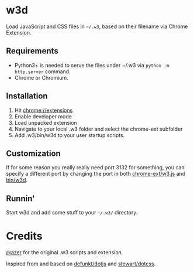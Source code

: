 # w3d

Load JavaScript and CSS files in `~/.w3`, based on their filename via Chrome Extension.

## Requirements

- Python3+ is needed to serve the files under ~/.w3 via `python -m http.server` command.
- Chrome or Chromium.

## Installation

1. Hit [chrome://extensions](chrome://extensions)
2. Enable developer mode
3. Load unpacked extension
4. Navigate to your local .w3 folder and select the chrome-ext subfolder
5. Add .w3/bin/w3d to your user startup scripts.

## Customization

If for some reason you really really need port 3132 for something, you can
specify a different port by changing the port in both
[chrome-ext/w3.js](chrome-ext/w3.js) and [bin/w3d](bin/w3d).


## Runnin'

Start w3d and add some stuff to your `~/.w3/` directory.

# Credits

[@azer](https://github.com/azer) for the original .w3 scripts and extension.

Inspired from and based on [defunkt/dotjs](http://github.com/defunkt/dotjs) and [stewart/dotcss](https://github.com/stewart/dotcss/).
